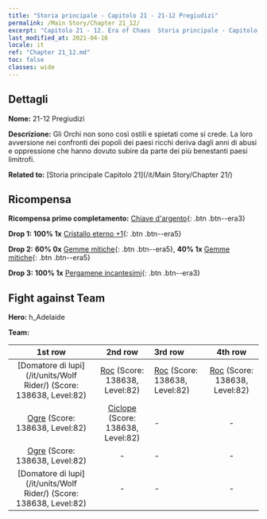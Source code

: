 ```yaml
---
title: "Storia principale - Capitolo 21 - 21-12 Pregiudizi"
permalink: /Main Story/Chapter 21_12/
excerpt: "Capitolo 21 - 12. Era of Chaos  Storia principale - Capitolo 21_12. 21-12 Pregiudizi"
last_modified_at: 2021-04-16
locale: it
ref: "Chapter 21_12.md"
toc: false
classes: wide
---
```


## Dettagli

 **Nome:** 21-12 Pregiudizi

 **Descrizione:** Gli Orchi non sono così ostili e spietati come si crede. La loro avversione nei confronti dei popoli dei paesi ricchi deriva dagli anni di abusi e oppressione che hanno dovuto subire da parte dei più benestanti paesi limitrofi.

 **Related to:** [Storia principale Capitolo 21](/it/Main Story/Chapter 21/)

## Ricompensa

 **Ricompensa primo completamento:** [Chiave d'argento](/it/Items/con_693/){: .btn .btn--era3}

 **Drop 1:** **100% 1x** [Cristallo eterno +1](/it/Items/mat_73/){: .btn .btn--era5}

 **Drop 2:** **60% 0x** [Gemme mitiche](/it/Items/mat_65/){: .btn .btn--era5}, **40% 1x** [Gemme mitiche](/it/Items/mat_65/){: .btn .btn--era5}

 **Drop 3:** **100% 1x** [Pergamene incantesimi](/it/Items/con_694/){: .btn .btn--era3}


## Fight against Team
 **Hero:** h_Adelaide

 **Team:**


  | 1st row | 2nd row | 3rd row | 4th row |
  |:----:|:----:|:----|:----:|
  | [Domatore di lupi](/it/units/Wolf Rider/) (Score: 138638, Level:82)  | [Roc](/it/units/Roc/) (Score: 138638, Level:82)  | [Roc](/it/units/Roc/) (Score: 138638, Level:82)  | [Roc](/it/units/Roc/) (Score: 138638, Level:82)  |
  | [Ogre](/it/units/Ogre/) (Score: 138638, Level:82)  | [Ciclope](/it/units/Cyclops/) (Score: 138638, Level:82)  | - | - |
  | [Ogre](/it/units/Ogre/) (Score: 138638, Level:82)  | - | - | - |
  | [Domatore di lupi](/it/units/Wolf Rider/) (Score: 138638, Level:82)  | - | - | - |


